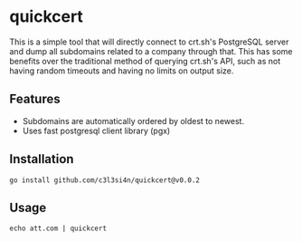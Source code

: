 # quickcert
This is a simple tool that will directly connect to crt.sh's PostgreSQL server and dump all subdomains related to a company through that. This has some benefits over the traditional method of querying crt.sh's API, such as not having random timeouts and having no limits on output size.

## Features
- Subdomains are automatically ordered by oldest to newest.
- Uses fast postgresql client library (pgx)

## Installation
```
go install github.com/c3l3si4n/quickcert@v0.0.2
```

## Usage
```
echo att.com | quickcert
```
